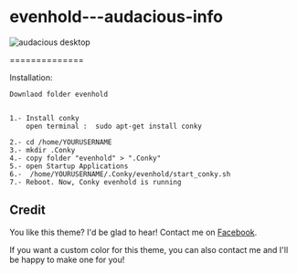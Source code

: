 evenhold---audacious-info
=========================





![audacious desktop](https://lh6.googleusercontent.com/B9X5rDwxL3ZDaFaDUSu3dl2-dvjTMVBy_v2sEn4SMoM2crQThwWeLvlf2fCv-2wq_Ih8g506F8w=w1416-h683)



==============

Installation:

    Downlaod folder evenhold

    
    1.- Install conky 
        open terminal :  sudo apt-get install conky 
    
    2.- cd /home/YOURUSERNAME
    3.- mkdir .Conky 
    4.- copy folder "evenhold" > ".Conky"
    5.- open Startup Applications
    6.-  /home/YOURUSERNAME/.Conky/evenhold/start_conky.sh
    7.- Reboot. Now, Conky evenhold is running


Credit
------------------------------------------------------------------------


You like this theme? I'd be glad to hear! Contact me on [Facebook](https://www.facebook.com/evenhold).

If you want a custom color for this theme, you can also contact me and I'll be happy to make one for you!
